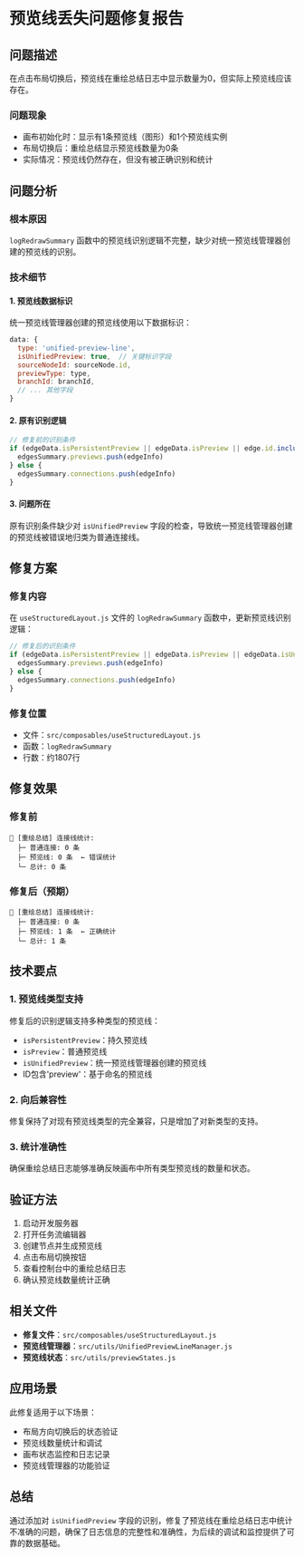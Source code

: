 # 预览线丢失问题修复报告

## 问题描述

在点击布局切换后，预览线在重绘总结日志中显示数量为0，但实际上预览线应该存在。

### 问题现象
- 画布初始化时：显示有1条预览线（图形）和1个预览线实例
- 布局切换后：重绘总结显示预览线数量为0条
- 实际情况：预览线仍然存在，但没有被正确识别和统计

## 问题分析

### 根本原因
`logRedrawSummary` 函数中的预览线识别逻辑不完整，缺少对统一预览线管理器创建的预览线的识别。

### 技术细节

#### 1. 预览线数据标识
统一预览线管理器创建的预览线使用以下数据标识：
```javascript
data: {
  type: 'unified-preview-line',
  isUnifiedPreview: true,  // 关键标识字段
  sourceNodeId: sourceNode.id,
  previewType: type,
  branchId: branchId,
  // ... 其他字段
}
```

#### 2. 原有识别逻辑
```javascript
// 修复前的识别条件
if (edgeData.isPersistentPreview || edgeData.isPreview || edge.id.includes('preview')) {
  edgesSummary.previews.push(edgeInfo)
} else {
  edgesSummary.connections.push(edgeInfo)
}
```

#### 3. 问题所在
原有识别条件缺少对 `isUnifiedPreview` 字段的检查，导致统一预览线管理器创建的预览线被错误地归类为普通连接线。

## 修复方案

### 修复内容
在 `useStructuredLayout.js` 文件的 `logRedrawSummary` 函数中，更新预览线识别逻辑：

```javascript
// 修复后的识别条件
if (edgeData.isPersistentPreview || edgeData.isPreview || edgeData.isUnifiedPreview || edge.id.includes('preview')) {
  edgesSummary.previews.push(edgeInfo)
} else {
  edgesSummary.connections.push(edgeInfo)
}
```

### 修复位置
- 文件：`src/composables/useStructuredLayout.js`
- 函数：`logRedrawSummary`
- 行数：约1807行

## 修复效果

### 修复前
```
🔗 [重绘总结] 连接线统计:
  ├─ 普通连接: 0 条
  ├─ 预览线: 0 条  ← 错误统计
  └─ 总计: 0 条
```

### 修复后（预期）
```
🔗 [重绘总结] 连接线统计:
  ├─ 普通连接: 0 条
  ├─ 预览线: 1 条  ← 正确统计
  └─ 总计: 1 条
```

## 技术要点

### 1. 预览线类型支持
修复后的识别逻辑支持多种类型的预览线：
- `isPersistentPreview`：持久预览线
- `isPreview`：普通预览线
- `isUnifiedPreview`：统一预览线管理器创建的预览线
- ID包含'preview'：基于命名的预览线

### 2. 向后兼容性
修复保持了对现有预览线类型的完全兼容，只是增加了对新类型的支持。

### 3. 统计准确性
确保重绘总结日志能够准确反映画布中所有类型预览线的数量和状态。

## 验证方法

1. 启动开发服务器
2. 打开任务流编辑器
3. 创建节点并生成预览线
4. 点击布局切换按钮
5. 查看控制台中的重绘总结日志
6. 确认预览线数量统计正确

## 相关文件

- **修复文件**：`src/composables/useStructuredLayout.js`
- **预览线管理器**：`src/utils/UnifiedPreviewLineManager.js`
- **预览线状态**：`src/utils/previewStates.js`

## 应用场景

此修复适用于以下场景：
- 布局方向切换后的状态验证
- 预览线数量统计和调试
- 画布状态监控和日志记录
- 预览线管理器的功能验证

## 总结

通过添加对 `isUnifiedPreview` 字段的识别，修复了预览线在重绘总结日志中统计不准确的问题，确保了日志信息的完整性和准确性，为后续的调试和监控提供了可靠的数据基础。